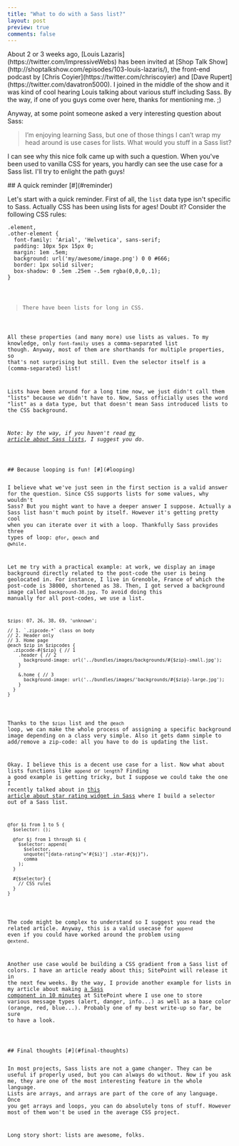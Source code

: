 ```yaml
---
title: "What to do with a Sass list?"
layout: post
preview: true
comments: false
---
```

<section>
About 2 or 3 weeks ago, [Louis Lazaris](https://twitter.com/ImpressiveWebs) has been invited at [Shop Talk Show](http://shoptalkshow.com/episodes/103-louis-lazaris/), the front-end podcast by [Chris Coyier](https://twitter.com/chriscoyier) and [Dave Rupert](https://twitter.com/davatron5000). I joined in the middle of the show and it was kind of cool hearing Louis talking about various stuff including Sass. By the way, if one of you guys come over here, thanks for mentioning me. ;)

Anyway, at some point someone asked a very interesting question about Sass:

<blockquote class="quote">I’m enjoying learning Sass, but one of those things I can’t wrap my head around is use cases for lists. What would you stuff in a Sass list?</blockquote>

I can see why this nice folk came up with such a question. When you've been used to vanilla CSS for years, you hardly can see the use case for a Sass list. I'll try to enlight the path guys!
</section>
<section id="reminder">
## A quick reminder [#](#reminder)

Let's start with a quick reminder. First of all, the `list` data type isn't specific to Sass. Actually CSS has been using lists for ages! Doubt it? Consider the following CSS rules:

<pre class="language-css"><code>.element, 
.other-element {
  font-family: 'Arial', 'Helvetica', sans-serif;
  padding: 10px 5px 15px 0;
  margin: 1em .5em;
  background: url('my/awesome/image.png') 0 0 #666;
  border: 1px solid silver;
  box-shadow: 0 .5em .25em -.5em rgba(0,0,0,.1);
}</pre>

<blockquote class="pull-quote--right">There have been lists for long in CSS.</blockquote>

All these properties (and many more) use lists as values. To my knowledge, only `font-family` uses a comma-separated list though. Anyway, most of them are shorthands for multiple properties, so that's not surprising but still. Even the selector itself is a (comma-separated) list!

Lists have been around for a long time now, we just didn't call them "lists" because we didn't have to. Now, Sass officially uses the word "list" as a data type, but that doesn't mean Sass introduced lists to the CSS background.

*Note: by the way, if you haven't read [my article about Sass lists](http://hugogiraudel.com/2013/07/15/understanding-sass-lists/), I suggest you do.*
</section>
<section id="looping">
## Because looping is fun! [#](#looping)

I believe what we've just seen in the first section is a valid answer for the question. Since CSS supports lists for some values, why wouldn't Sass? But you might want to have a deeper answer I suppose. Actually a Sass list hasn't much point by itself. However it's getting pretty cool when you can iterate over it with a loop. Thankfully Sass provides three types of loop: `@for`, `@each` and `@while`. 

Let me try with a practical example: at work, we display an image background directly related to the post-code the user is being geolocated in. For instance, I live in Grenoble, France of which the post-code is 38000, shortened as 38. Then, I got served a background image called `background-38.jpg`. To avoid doing this manually for all post-codes, we use a list.

<pre class="language-scss"><code>$zips: 07, 26, 38, 69, 'unknown';

// 1. `.zipcode-*` class on body
// 2. Header only 
// 3. Home page
@each $zip in $zipcodes {
  .zipcode-#{$zip} { // 1
    .header { // 2
      background-image: url('../bundles/images/backgrounds/#{$zip}-small.jpg');
    }

    &.home { // 3
      background-image: url('../bundles/images/'backgrounds/#{$zip}-large.jpg');
    }
  }
}</code></pre>

Thanks to the `$zips` list and the `@each` loop, we can make the whole process of assigning a specific background image depending on a class very simple. Also it gets damn simple to add/remove a zip-code: all you have to do is updating the list. 

Okay. I believe this is a decent use case for a list. Now what about lists functions like `append` or `length`? Finding a good example is getting tricky, but I suppose we could take the one I recently talked about in [this article about star rating widget in Sass](http://hugogiraudel.com/2014/02/24/star-rating-system-with-sass/) where I build a selector out of a Sass list. 

<pre class="language-scss"><code>@for $i from 1 to 5 {
  $selector: ();

  @for $j from 1 through $i {
    $selector: append(
      $selector, 
      unquote("[data-rating^='#{$i}'] .star-#{$j}"), 
      comma
    );
  }

  #{$selector} {
    // CSS rules
  }
}</code></pre>

The code might be complex to understand so I suggest you read the related article. Anyway, this is a valid usecase for `append` even if you could have worked around the problem using `@extend`. 

Another use case would be building a CSS gradient from a Sass list of colors. I have an article ready about this; SitePoint will release it in the next few weeks. By the way, I provide another example for lists in my article about making [a Sass component in 10 minutes](http://www.sitepoint.com/sass-component-10-minutes/) at SitePoint where I use one to store various message types (alert, danger, info...) as well as a base color (orange, red, blue...). Probably one of my best write-up so far, be sure to have a look.
</section>
<section id="final-thoughts">
## Final thoughts [#](#final-thoughts)

In most projects, Sass lists are not a game changer. They can be useful if properly used, but you can always do without. Now if you ask me, they are one of the most interesting feature in the whole language. Lists are arrays, and arrays are part of the core of any language. Once you get arrays and loops, you can do absolutely tons of stuff. However most of them won't be used in the average CSS project.

Long story short: lists are awesome, folks.
</section>
